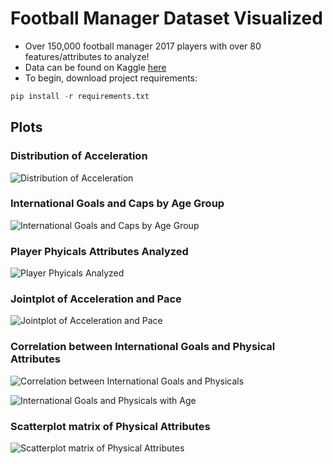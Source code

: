 # Football Manager Dataset Visualized

* Over 150,000 football manager 2017 players with over 80 features/attributes to analyze!
* Data can be found on Kaggle [here](https://www.kaggle.com/ajinkyablaze/football-manager-data)
* To begin, download project requirements:

```Python
pip install -r requirements.txt
```

## Plots  

### Distribution of Acceleration

![Distribution of Acceleration](plots/acceleration_distribution.png)

### International Goals and Caps by Age Group

![International Goals and Caps by Age Group](plots/international_goals_by_age.png)

### Player Phyicals Attributes Analyzed

![Player Phyicals Analyzed](plots/physicals.png)

### Jointplot of Acceleration and Pace

![Jointplot of Acceleration and Pace](plots/acceleration_vs_pace.png)

### Correlation between International Goals and Physical Attributes

![Correlation between International Goals and Physicals](plots/international_goals_vs_physicals.png)

![International Goals and Physicals with Age](plots/international_goals_physicals_age.png)

### Scatterplot matrix of Physical Attributes

![Scatterplot matrix of Physical Attributes](plots/physicals_scattermatrix.png)